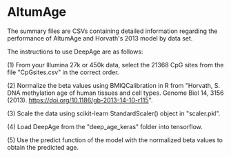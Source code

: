 # AltumAge


The summary files are CSVs containing detailed information regarding the performance of AltumAge and Horvath's 2013 model by data set.

The instructions to use DeepAge are as follows:

(1) From your Illumina 27k or 450k data, select the 21368 CpG sites from the file "CpGsites.csv" in the correct order.

(2) Normalize the beta values using BMIQCalibration in R from "Horvath, S. DNA methylation age of human tissues and cell types. Genome Biol 14, 3156 (2013). https://doi.org/10.1186/gb-2013-14-10-r115".

(3) Scale the data using scikit-learn StandardScaler() object in "scaler.pkl".

(4) Load DeepAge from the "deep_age_keras" folder into tensorflow.

(5) Use the predict function of the model with the normalized beta values to obtain the predicted age.
